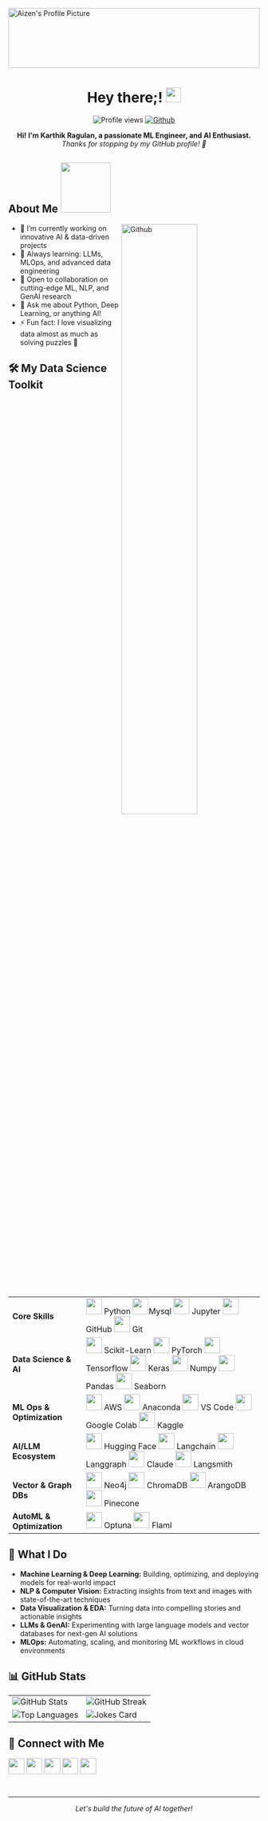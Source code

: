 <p>
  <img style="width:100%; height:120px; object-fit:cover;" src="https://media.licdn.com/dms/image/v2/C5616AQGEACt639I0Vw/profile-displaybackgroundimage-shrink_200_800/profile-displaybackgroundimage-shrink_200_800/0/1517535491727?e=2147483647&v=beta&t=9l7ezeShdMTNKCaqb7DdJ-pp1hEdt_MRyKFAWjFgxTY" alt="Aizen's Profile Picture">
</p>



<h1 align="center">
  Hey there;! <img src="https://raw.githubusercontent.com/MartinHeinz/MartinHeinz/master/wave.gif" width="30px">
</h1>

<p align="center">
  <img src="https://visitor-badge.glitch.me/badge?page_id=karthik7271.karthik7271" alt="Profile views">
  <a href="https://github.com/karthik7271"><img src="https://img.shields.io/github/followers/karthik7271?label=Follow&style=social" alt="Github"></a>
</p>

<div align="center" size="20px">
  <b>Hi! I'm Karthik Ragulan, a passionate ML Engineer, and AI Enthusiast.</b> <br>
  <i>Thanks for stopping by my GitHub profile! 🚀</i>
</div>

<h2> About Me <img src="https://media0.giphy.com/media/KDDpcKigbfFpnejZs6/giphy.gif?cid=ecf05e47oy6f4zjs8g1qoiystc56cu7r9tb8a1fe76e05oty&rid=giphy.gif" width="100px"></h2>
<img width="55%" align="right" alt="Github" src="https://raw.githubusercontent.com/onimur/.github/master/.resources/git-header.svg">

<ul>
  <li>🔭 I’m currently working on innovative AI & data-driven projects</li>
  <li>🌱 Always learning: LLMs, MLOps, and advanced data engineering</li>
  <li>👯 Open to collaboration on cutting-edge ML, NLP, and GenAI research</li>
  <li>💬 Ask me about Python, Deep Learning, or anything AI!</li>
  <li>⚡ Fun fact: I love visualizing data almost as much as solving puzzles 🧩</li>
</ul>

<h2> 🛠️ My Data Science Toolkit </h2>

<table>
  <tr>
    <td><b>Core Skills</b></td>
    <td>
      <img width="32px" src="https://techstack-generator.vercel.app/python-icon.svg"> Python
      <img width="32px" src="https://techstack-generator.vercel.app/mysql-icon.svg">Mysql
      <img width="32px" src="https://github.com/marwin1991/profile-technology-icons/blob/main/icons/jupyter_notebook.png"> Jupyter
      <img width="32px" src="https://techstack-generator.vercel.app/github-icon.svg"> GitHub
      <img width="32px" src="https://raw.githubusercontent.com/marwin1991/profile-technology-icons/refs/heads/main/icons/git.png
    </td>"> Git
      
  </tr>
  <tr>
    <td><b>Data Science & AI</b></td>
    <td>
      <img width="32px" src="https://raw.githubusercontent.com/rahulbanerjee26/githubAboutMeGenerator/main/icons/scikit.svg"> Scikit-Learn
      <img width="32px" src="https://raw.githubusercontent.com/rahulbanerjee26/githubAboutMeGenerator/main/icons/pytorch.svg"> PyTorch
      <img width="32px" src="https://user-images.githubusercontent.com/25181517/223639822-2a01e63a-a7f9-4a39-8930-61431541bc06.png"> Tensorflow
      <img width="32px" src=""> Keras
      <img width="32px" src="https://github.com/marwin1991/profile-technology-icons/blob/main/icons/numpy.png"> Numpy
      <img width="32px" src="https://github.com/marwin1991/profile-technology-icons/blob/main/icons/pandas.png"> Pandas
      <img width="32px" src="https://raw.githubusercontent.com/rahulbanerjee26/githubAboutMeGenerator/main/icons/seaborn.svg"> Seaborn
    </td>
  </tr>
  <tr>
    <td><b>ML Ops & Optimization</b></td>
    <td>
      <img width="32px" src="https://techstack-generator.vercel.app/aws-icon.svg"> AWS
      <img width="32px" src="https://cdn.jsdelivr.net/gh/devicons/devicon/icons/anaconda/anaconda-original.svg"> Anaconda
      <img width="32px" src="https://cdn.jsdelivr.net/gh/devicons/devicon/icons/vscode/vscode-original.svg"> VS Code
      <img width="32px" src="https://cdn.jsdelivr.net/gh/devicons/devicon/icons/googlecolab/googlecolab-original.svg"> Google Colab
      <img width="32px" src="https://cdn.jsdelivr.net/gh/devicons/devicon/icons/kaggle/kaggle-original.svg"> Kaggle
    </td>
  </tr>
  <tr>
    <td><b>AI/LLM Ecosystem</b></td>
    <td>
      <img width="32px" src="https://huggingface.co/datasets/huggingface/brand-assets/resolve/main/hf-logo.svg"> Hugging Face
      <img width="32px" src="https://avatars.githubusercontent.com/u/110386330?s=200&v=4"> Langchain
      <img width="32px" src="https://avatars.githubusercontent.com/u/124660134?s=200&v=4"> Langgraph
      <img width="32px" src="https://avatars.githubusercontent.com/u/139907082?s=200&v=4"> Claude
      <img width="32px" src="https://avatars.githubusercontent.com/u/108233011?s=200&v=4"> Langsmith
    </td>
  </tr>
  <tr>
    <td><b>Vector & Graph DBs</b></td>
    <td>
      <img width="32px" src="https://avatars.githubusercontent.com/u/1728152?s=200&v=4"> Neo4j
      <img width="32px" src="https://avatars.githubusercontent.com/u/60579263?s=200&v=4"> ChromaDB
      <img width="32px" src="https://avatars.githubusercontent.com/u/62018067?s=200&v=4"> ArangoDB
      <img width="32px" src="https://avatars.githubusercontent.com/u/52879106?s=200&v=4"> Pinecone
    </td>
  </tr>
  <tr>
    <td><b>AutoML & Optimization</b></td>
    <td>
      <img width="32px" src="https://avatars.githubusercontent.com/u/29887337?s=200&v=4"> Optuna
      <img width="32px" src="https://avatars.githubusercontent.com/u/67092935?s=200&v=4"> Flaml
    </td>
  </tr>
</table>

<h2> 🚀 What I Do </h2>

- **Machine Learning & Deep Learning:** Building, optimizing, and deploying models for real-world impact
- **NLP & Computer Vision:** Extracting insights from text and images with state-of-the-art techniques
- **Data Visualization & EDA:** Turning data into compelling stories and actionable insights
- **LLMs & GenAI:** Experimenting with large language models and vector databases for next-gen AI solutions
- **MLOps:** Automating, scaling, and monitoring ML workflows in cloud environments

<h2> 📊 GitHub Stats </h2>

<table>
  <tr>
    <td>
      <img src="https://github-readme-stats.vercel.app/api?username=karthik7271&show_icons=true&theme=gotham&border_radius=30" alt="GitHub Stats">
    </td>
    <td>
      <img src="https://github-readme-streak-stats.herokuapp.com/?user=karthik7271&theme=gotham&border_radius=30" alt="GitHub Streak">
    </td>
  </tr>
  <tr>
    <td>
      <img src="https://github-readme-stats.vercel.app/api/top-langs/?username=karthik7271&theme=gotham&border_radius=30" alt="Top Languages">
    </td>
    <td>
      <img src="https://readme-jokes.vercel.app/api?theme=gotham&border_radius=30" alt="Jokes Card">
    </td>
  </tr>
</table>

<h2> 🤝 Connect with Me </h2>

<a href="https://www.linkedin.com/in/your-linkedin"><img width="32px" align="center" src="https://raw.githubusercontent.com/rahulbanerjee26/githubAboutMeGenerator/main/icons/linked-in-alt.svg"></a>
<a href="https://twitter.com/your-twitter"><img width="32px" align="center" src="https://raw.githubusercontent.com/rahulbanerjee26/githubAboutMeGenerator/main/icons/twitter.svg"></a>
<a href="https://medium.com/@your-medium"><img width="32px" align="center" src="https://raw.githubusercontent.com/rahulbanerjee26/githubAboutMeGenerator/main/icons/medium.svg"></a>
<a href="https://github.com/karthik7271"><img width="32px" align="center" src="https://raw.githubusercontent.com/rahulbanerjee26/githubAboutMeGenerator/main/icons/github.svg"></a>
<a href="http://your-portfolio.com/"><img width="32px" align="center" src="https://raw.githubusercontent.com/rahulbanerjee26/githubAboutMeGenerator/main/icons/portfolio.png"></a>

<br>

---

<p align="center">
  <i>Let's build the future of AI together!</i>
</p>
